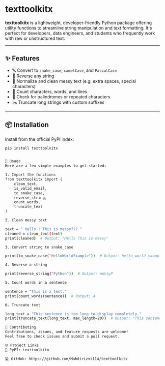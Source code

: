 # texttoolkitx

**texttoolkitx** is a lightweight, developer-friendly Python package offering utility functions to streamline string manipulation and text formatting. It's perfect for developers, data engineers, and students who frequently work with raw or unstructured text.

---

## ✨ Features

- 🔤 Convert to `snake_case`, `camelCase`, and `PascalCase`
- 🔄 Reverse any string
- 🧹 Normalize and clean messy text (e.g. extra spaces, special characters)
- 🔢 Count characters, words, and lines
- 🔎 Check for palindromes or repeated characters
- ✂️ Truncate long strings with custom suffixes

---

## 📦 Installation

Install from the official PyPI index:

```bash
pip install texttoolkitx


🚀 Usage
Here are a few simple examples to get started:

1. Import the functions
from texttoolkitx import (
    clean_text,
    is_valid_email,
    to_snake_case,
    reverse_string,
    count_words,
    truncate_text
)

2. Clean messy text

text = " Hello!! This is messy??? "
cleaned = clean_text(text)
print(cleaned)  # Output: "Hello This is messy"

3. Convert string to snake_case

print(to_snake_case("HelloWorldExample"))  # Output: hello_world_example

4. Reverse a string

print(reverse_string("Python"))  # Output: nohtyP

5. Count words in a sentence

sentence = "This is a test."
print(count_words(sentence))  # Output: 4

6. Truncate text

long_text = "This sentence is too long to display completely."
print(truncate_text(long_text, max_length=20))  # Output: "This sentence is..."

🤝 Contributing
Contributions, issues, and feature requests are welcome!
Feel free to check issues and submit a pull request.

🌐 Project Links
🔗 PyPI: texttoolkitx

💻 GitHub: https://github.com/Mahdirizvi114/texttoolkitx

